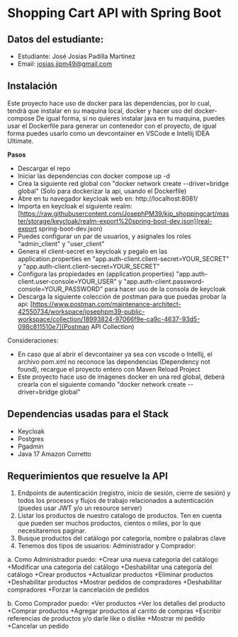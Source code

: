 # Shopping Cart API with Spring Boot

## Datos del estudiante:
* Estudiante: José Josias Padilla Martínez
* Email: josias.jjpm49@gmail.com

## Instalación
Este proyecto hace uso de docker para las dependencias, por lo cual, tendrá que instalar en su maquina local, docker y hacer uso del docker-compose
De igual forma, si no quieres instalar java en tu maquina, puedes usar el Dockerfile para generar un contenedor con el proyecto, de igual forma
puedes usarlo como un devcontainer en VSCode e Intellij IDEA Ultimate.

**Pasos**
* Descargar el repo
* Iniciar las dependencias con docker compose up -d
* Crea la siguiente red global con "docker network create --driver=bridge global" (Solo para dockerizar la api, usando el Dockerfile)
* Abre en tu navegador keycloak web en: http://localhost:8081/
* Importa en keycloak el siguiente realm: [https://raw.githubusercontent.com/JosephPM39/kjp_shoppingcart/master/storage/keycloak/realm-export%20spring-boot-dev.json](real-export spring-boot-dev.json)
* Puedes configurar un par de usuarios, y asignales los roles "admin_client" y "user_client"
* Genera el client-secret en keycloak y pegalo en las application.properties en "app.auth-client.client-secret=YOUR_SECRET" y  "app.auth-client.client-secret=YOUR_SECRET"
* Configura las propiedades en (application.properties) "app.auth-client.user-console=YOUR_USER" y "app.auth-client.password-console=YOUR_PASSWORD"
  para hacer uso de la consola de keycloak
* Descarga la siguiente colección de postman para que puedas probar la api: [https://www.postman.com/maintenance-architect-42550734/workspace/josephpm39-public-workspace/collection/18993824-97066f9e-ca9c-4637-93d5-098c811510e7](Postman API Collection)

Consideraciones:
* En caso que al abrir el devcontainer ya sea con vscode o Intellij, el archivo pom.xml no reconoce
  las dependencias (Dependency not found), recargue el proyecto entero con Maven Reload Project
* Este proyecto hace uso de imágenes docker en una red global, deberá crearla con el siguiente
  comando "docker network create --driver=bridge global"

## Dependencias usadas para el Stack
* Keycloak
* Postgres
* Pgadmin
* Java 17 Amazon Corretto

## Requerimientos que resuelve la API

1. Endpoints de autenticación (registro, inicio de sesión, cierre de sesión) y todos los procesos y flujos de trabajo relacionados a autenticación
   (puedes usar JWT y/o un resource server)
2. Listar los productos de nuestro catalogo de productos. Ten en cuenta que pueden ser muchos productos, cientos o miles, por lo que necesitaremos paginar.
3. Busque productos del catálogo por categoría, nombre o palabras clave
4. Tenemos dos tipos de usuarios: Administrador y Comprador:

a. Como Administrador puedo:
+Crear una nueva categoría del catálogo
+Modificar una categoría del catálogo
+Deshabilitar una categoría del catálogo
+Crear productos
+Actualizar productos
+Eliminar productos
+Deshabilitar productos
+Mostrar pedidos de compradores
+Deshabilitar compradores
+Forzar la cancelación de pedidos

b. Como Comprador puedo:
+Ver productos
+Ver los detalles del producto
+Comprar productos
+Agregar productos al carrito de compras
+Escribir referencias de productos y/o darle like o dislike
+Mostrar mi pedido
+Cancelar un pedido